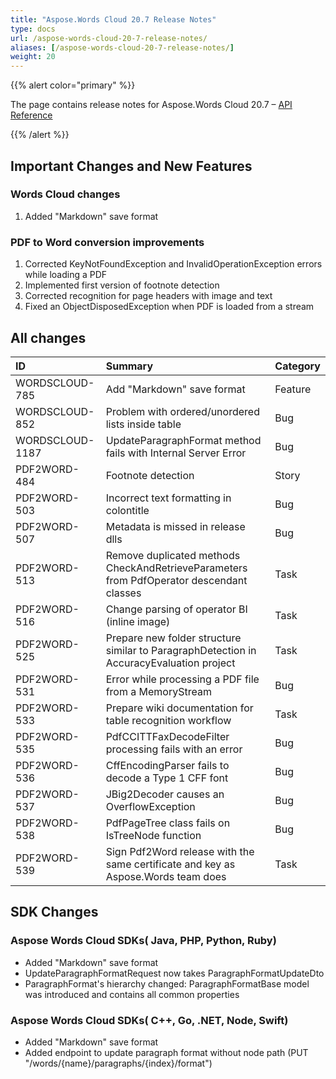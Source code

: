 ```yaml
---
title: "Aspose.Words Cloud 20.7 Release Notes"
type: docs
url: /aspose-words-cloud-20-7-release-notes/
aliases: [/aspose-words-cloud-20-7-release-notes/]
weight: 20
---
```


{{% alert color="primary" %}} 

The page contains release notes for Aspose.Words Cloud 20.7 – [API Reference](https://apireference.aspose.cloud/words/)

{{% /alert %}} 

## Important Changes and New Features

### Words Cloud changes

1. Added "Markdown" save format

### PDF to Word conversion improvements

1. Corrected KeyNotFoundException and InvalidOperationException errors while loading a PDF
1. Implemented first version of footnote detection
1. Corrected recognition for page headers with image and text
1. Fixed an ObjectDisposedException when PDF is loaded from a stream


## All changes

|ID|Summary|Category|
| :- | :- | :- |
|WORDSCLOUD-785|Add "Markdown" save format|Feature|
|WORDSCLOUD-852|Problem with ordered/unordered lists inside table|Bug|
|WORDSCLOUD-1187|UpdateParagraphFormat method fails with Internal Server Error|Bug|
|PDF2WORD-484 |Footnote detection |Story|
|PDF2WORD-503 |Incorrect text formatting in colontitle |Bug|
|PDF2WORD-507 |Metadata is missed in release dlls |Bug|
|PDF2WORD-513 |Remove duplicated methods CheckAndRetrieveParameters from PdfOperator descendant classes |Task|
|PDF2WORD-516 |Change parsing of operator BI (inline image) |Task|
|PDF2WORD-525 |Prepare new folder structure similar to ParagraphDetection in AccuracyEvaluation project |Task|
|PDF2WORD-531 |Error while processing a PDF file from a MemoryStream |Bug|
|PDF2WORD-533 |Prepare wiki documentation for table recognition workflow |Task|
|PDF2WORD-535 |PdfCCITTFaxDecodeFilter processing fails with an error |Bug|
|PDF2WORD-536 |CffEncodingParser fails to decode a Type 1 CFF font |Bug|
|PDF2WORD-537 |JBig2Decoder causes an OverflowException |Bug|
|PDF2WORD-538 |PdfPageTree class fails on IsTreeNode function |Bug|
|PDF2WORD-539 |Sign Pdf2Word release with the same certificate and key as Aspose.Words team does |Task|

## SDK Changes

### Aspose Words Cloud SDKs( Java, PHP, Python, Ruby)

- Added "Markdown" save format
- UpdateParagraphFormatRequest now takes ParagraphFormatUpdateDto
- ParagraphFormat's hierarchy changed: ParagraphFormatBase model was introduced and contains all common properties

### Aspose Words Cloud SDKs( C++, Go, .NET, Node, Swift)

- Added "Markdown" save format
- Added endpoint to update paragraph format without node path (PUT "/words/{name}/paragraphs/{index}/format")







